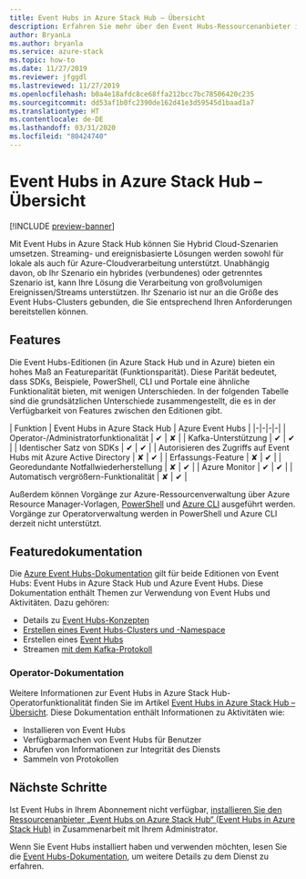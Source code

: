 ```yaml
---
title: Event Hubs in Azure Stack Hub – Übersicht
description: Erfahren Sie mehr über den Event Hubs-Ressourcenanbieter in Azure Stack Hub.
author: BryanLa
ms.author: bryanla
ms.service: azure-stack
ms.topic: how-to
ms.date: 11/27/2019
ms.reviewer: jfggdl
ms.lastreviewed: 11/27/2019
ms.openlocfilehash: b0a4e18afdc8ce68ffa212bcc7bc78506420c235
ms.sourcegitcommit: dd53af1b0fc2390de162d41e3d59545d1baad1a7
ms.translationtype: HT
ms.contentlocale: de-DE
ms.lasthandoff: 03/31/2020
ms.locfileid: "80424740"
---
```

# <a name="event-hubs-on-azure-stack-hub-overview"></a>Event Hubs in Azure Stack Hub – Übersicht

[!INCLUDE [preview-banner](../includes/event-hubs-preview.md)]

Mit Event Hubs in Azure Stack Hub können Sie Hybrid Cloud-Szenarien umsetzen. Streaming- und ereignisbasierte Lösungen werden sowohl für lokale als auch für Azure-Cloudverarbeitung unterstützt. Unabhängig davon, ob Ihr Szenario ein hybrides (verbundenes) oder getrenntes Szenario ist, kann Ihre Lösung die Verarbeitung von großvolumigen Ereignissen/Streams unterstützen. Ihr Szenario ist nur an die Größe des Event Hubs-Clusters gebunden, die Sie entsprechend Ihren Anforderungen bereitstellen können. 

## <a name="features"></a>Features 

Die Event Hubs-Editionen (in Azure Stack Hub und in Azure) bieten ein hohes Maß an Featureparität (Funktionsparität). Diese Parität bedeutet, dass SDKs, Beispiele, PowerShell, CLI und Portale eine ähnliche Funktionalität bieten, mit wenigen Unterschieden. In der folgenden Tabelle sind die grundsätzlichen Unterschiede zusammengestellt, die es in der Verfügbarkeit von Features zwischen den Editionen gibt.  

| Funktion | Event Hubs in Azure Stack Hub | Azure Event Hubs |
|-|-|-|-|
| Operator-/Administratorfunktionalität | ✔ | ✘ |
| Kafka-Unterstützung | ✔ | ✔ |
| Identischer Satz von SDKs | ✔ | ✔ |
| Autorisieren des Zugriffs auf Event Hubs mit Azure Active Directory | ✘ | ✔ |
| Erfassungs-Feature | ✘ | ✔ |
| Georedundante Notfallwiederherstellung | ✘ | ✔ |
| Azure Monitor | ✔ | ✔ |
| Automatisch vergrößern-Funktionalität | ✘ | ✔ |

Außerdem können Vorgänge zur Azure-Ressourcenverwaltung über Azure Resource Manager-Vorlagen, [PowerShell](/powershell/module/azurerm.eventhub/) und [Azure CLI](/cli/azure/eventhubs/eventhub/) ausgeführt werden. Vorgänge zur Operatorverwaltung werden in PowerShell und Azure CLI derzeit nicht unterstützt.

## <a name="feature-documentation"></a>Featuredokumentation

Die [Azure Event Hubs-Dokumentation](/azure/event-hubs/) gilt für beide Editionen von Event Hubs: Event Hubs in Azure Stack Hub und Azure Event Hubs. Diese Dokumentation enthält Themen zur Verwendung von Event Hubs und Aktivitäten. Dazu gehören:

- Details zu [Event Hubs-Konzepten](/azure/event-hubs/event-hubs-features)
- [Erstellen eines Event Hubs-Clusters und -Namespace](event-hubs-quickstart-cluster-portal.md)
- Erstellen eines [Event Hubs](/azure/event-hubs/event-hubs-create#create-an-event-hub)
- Streamen [mit dem Kafka-Protokoll](/azure/event-hubs/event-hubs-quickstart-kafka-enabled-event-hubs)

### <a name="operator-documentation"></a>Operator-Dokumentation 
 
Weitere Informationen zur Event Hubs in Azure Stack Hub-Operatorfunktionalität finden Sie im Artikel [Event Hubs in Azure Stack Hub – Übersicht](/azure-stack/operator/event-hubs-rp-overview). Diese Dokumentation enthält Informationen zu Aktivitäten wie:

- Installieren von Event Hubs
- Verfügbarmachen von Event Hubs für Benutzer
- Abrufen von Informationen zur Integrität des Diensts
- Sammeln von Protokollen


## <a name="next-steps"></a>Nächste Schritte

Ist Event Hubs in Ihrem Abonnement nicht verfügbar, [installieren Sie den Ressourcenanbieter „Event Hubs on Azure Stack Hub“ (Event Hubs in Azure Stack Hub)](../operator/event-hubs-rp-overview.md) in Zusammenarbeit mit Ihrem Administrator.

Wenn Sie Event Hubs installiert haben und verwenden möchten, lesen Sie die [Event Hubs-Dokumentation](/azure/event-hubs/event-hubs-about), um weitere Details zu dem Dienst zu erfahren.
